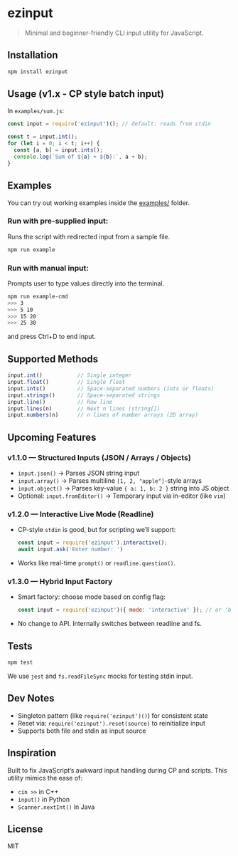 # ezinput

> Minimal and beginner-friendly CLI input utility for JavaScript.

## Installation

```bash
npm install ezinput
```

## Usage (v1.x - CP style batch input)
In `examples/sum.js`:

```js
const input = require('ezinput')(); // default: reads from stdin

const t = input.int();
for (let i = 0; i < t; i++) {
  const [a, b] = input.ints();
  console.log(`Sum of ${a} + ${b}:`, a + b);
}
```

## Examples
You can try out working examples inside the [examples/](./examples) folder.

### Run with pre-supplied input:
Runs the script with redirected input from a sample file.

```bash
npm run example
```

### Run with manual input:
Prompts user to type values directly into the terminal.
```bash
npm run example-cmd
>>> 3
>>> 5 10
>>> 15 20
>>> 25 30
```
and press Ctrl+D to end input.


## Supported Methods

```js
input.int()           // Single integer
input.float()         // Single float
input.ints()          // Space-separated numbers (ints or floats)
input.strings()       // Space-separated strings
input.line()          // Raw line
input.lines(n)        // Next n lines (string[])
input.numbers(n)      // n lines of number arrays (2D array)
```



## Upcoming Features

### v1.1.0 — Structured Inputs (JSON / Arrays / Objects)

- `input.json()` → Parses JSON string input  
- `input.array()` → Parses multiline `[1, 2, "apple"]`-style arrays  
- `input.object()` → Parses key-value `{ a: 1, b: 2 }` string into JS object  
- Optional: `input.fromEditor()` → Temporary input via in-editor (like `vim`)

### v1.2.0 — Interactive Live Mode (Readline)

- CP-style `stdin` is good, but for scripting we’ll support:
  ```js
  const input = require('ezinput').interactive();
  await input.ask('Enter number: ')
  ```

- Works like real-time `prompt()` or `readline.question()`.

### v1.3.0 — Hybrid Input Factory

- Smart factory: choose mode based on config flag:
  ```js
  const input = require('ezinput')({ mode: 'interactive' }); // or 'batch'
  ```
- No change to API. Internally switches between readline and fs.

## Tests

```bash
npm test
```

We use `jest` and `fs.readFileSync` mocks for testing stdin input.

## Dev Notes
- Singleton pattern (like `require('ezinput')()`) for consistent state  
- Reset via: `require('ezinput').reset(source)` to reinitialize input  
- Supports both file and stdin as input source

## Inspiration
Built to fix JavaScript’s awkward input handling during CP and scripts. This utility mimics the ease of:
- `cin >>` in C++
- `input()` in Python
- `Scanner.nextInt()` in Java

## License
MIT
